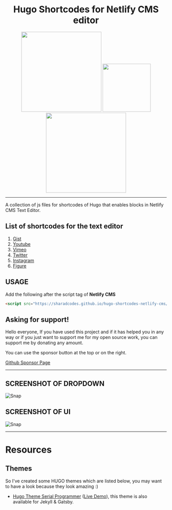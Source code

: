 <div align="center">
  <h1>Hugo Shortcodes for Netlify CMS editor</h1>
<img src="https://forthebadge.com/images/badges/powered-by-responsibility.svg" width="250">
<img src="https://forthebadge.com/images/badges/built-with-love.svg" width="150">
<img src="https://forthebadge.com/images/badges/made-with-javascript.svg" width="250">
</div>  

---

A collection of js files for shortcodes of Hugo that enables blocks in Netlify CMS Text Editor.

## List of shortcodes for the text editor
1. [Gist](https://github.com/sharadcodes/hugo-shortcodes-netlify-cms/blob/master/src/gist.js)
2. [Youtube](https://github.com/sharadcodes/hugo-shortcodes-netlify-cms/blob/master/src/youtube.js)
3. [Vimeo](https://github.com/sharadcodes/hugo-shortcodes-netlify-cms/blob/master/src/vimeo.js)
4. [Twitter](https://github.com/sharadcodes/hugo-shortcodes-netlify-cms/blob/master/src/twitter.js)
5. [Instagram](https://github.com/sharadcodes/hugo-shortcodes-netlify-cms/blob/master/src/instagram.js)
6. [Figure](https://github.com/sharadcodes/hugo-shortcodes-netlify-cms/blob/master/src/figure.js)

## USAGE

Add the following after the script tag of **Netlify CMS**

```html
<script src="https://sharadcodes.github.io/hugo-shortcodes-netlify-cms/dist/hugo_shortcodes_netlify_cms.js"></script>
```

## Asking for support!

Hello everyone, If you have used this project and if it has helped you in any way or if you just want to support me for my open source work, you can support me by donating any amount.

You can use the sponsor button at the top or on the right. 

[Github Sponsor Page](https://github.com/sponsors/sharadcodes)

---

## SCREENSHOT OF DROPDOWN
![Snap](shorc_list.png)
## SCREENSHOT OF UI
![Snap](all_sc_ncms.png)

---

# Resources

## Themes
So I've created some HUGO themes which are listed below, you may want to have a look because they look amazing :)

* [Hugo Theme Serial Programmer](https://github.com/sharadcodes/hugo-theme-serial-programmer)  ([Live Demo](https://sharadcodes.github.io/hugo-theme-serial-programmer/)), this theme is also available for Jekyll & Gatsby.
